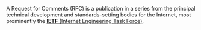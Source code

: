 A Request for Comments (RFC) is a publication in a series from the principal technical development and standards-setting bodies for the Internet, most prominently the [**IETF** (Internet Engineering Task Force)](https://www.ietf.org).